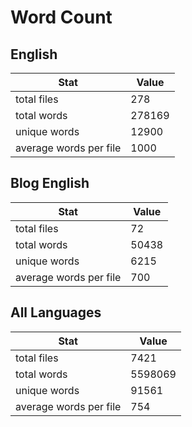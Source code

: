 # Word Count

## English

Stat | Value
---- | -----
total files | 278
total words | 278169
unique words | 12900
average words per file | 1000

## Blog English

Stat | Value
---- | -----
total files | 72
total words | 50438
unique words | 6215
average words per file | 700

## All Languages

Stat | Value
---- | -----
total files | 7421
total words | 5598069
unique words | 91561
average words per file | 754
